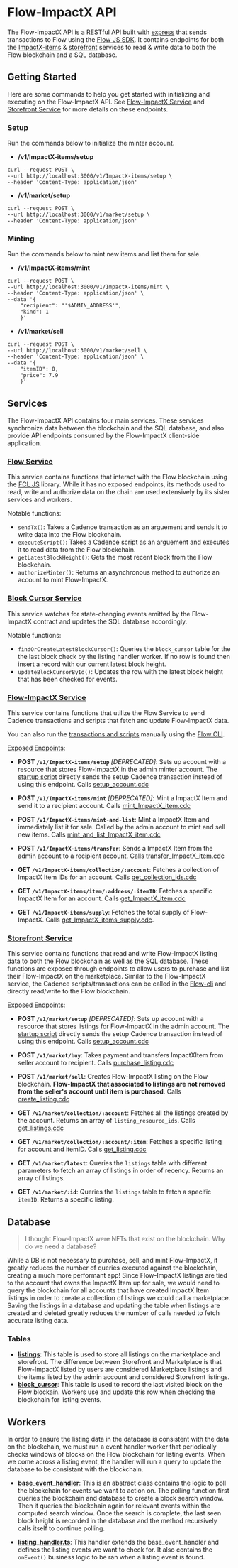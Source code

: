 # Flow-ImpactX API
The Flow-ImpactX API is a RESTful API built with [express](https://expressjs.com/) that sends transactions to Flow using the [Flow JS SDK](https://github.com/onflow/fcl-js/tree/master/packages/sdk). It contains endpoints for both the [ImpactX-items](src/services/ImpactX-items.ts) & [storefront](src/services/storefront.ts) services to read & write data to both the Flow blockchain and a SQL database.

## Getting Started

Here are some commands to help you get started with initializing and executing on the Flow-ImpactX API. See [Flow-ImpactX Service](#ImpactX-items-servicesrcservicesImpactX-itemsts) and [Storefront Service](#storefront-servicesrcservicesstorefrontts) for more details on these endpoints.

### Setup

Run the commands below to initialize the minter account.

- **/v1/ImpactX-items/setup**

```
curl --request POST \
--url http://localhost:3000/v1/ImpactX-items/setup \
--header 'Content-Type: application/json'
```

- **/v1/market/setup**

```
curl --request POST \
--url http://localhost:3000/v1/market/setup \
--header 'Content-Type: application/json'
```

### Minting

Run the commands below to mint new items and list them for sale.

- **/v1/ImpactX-items/mint**

```
curl --request POST \
--url http://localhost:3000/v1/ImpactX-items/mint \
--header 'Content-Type: application/json' \
--data '{
    "recipient": "'$ADMIN_ADDRESS'",
    "kind": 1
    }'
```

- **/v1/market/sell**

```
curl --request POST \
--url http://localhost:3000/v1/market/sell \
--header 'Content-Type: application/json' \
--data '{
    "itemID": 0,
    "price": 7.9
    }'
```

## Services
The Flow-ImpactX API contains four main services. These services synchronize data between the blockchain and the SQL database, and also provide API endpoints consumed by the Flow-ImpactX client-side application.

### [Flow Service](src/services/flow.ts)
This service contains functions that interact with the Flow blockchain using the [FCL JS](https://docs.onflow.org/fcl/) library. While it has no exposed endpoints, its methods used to read, write and authorize data on the chain are used extensively by its sister services and workers.

Notable functions:
- `sendTx()`: Takes a Cadence transaction as an arguement and sends it to write data into the Flow blockchain.
- `executeScript()`: Takes a Cadence script as an arguement and executes it to read data from the Flow blockchain. 
- `getLatestBlockHeight()`: Gets the most recent block from the Flow blockchain.
- `authorizeMinter()`: Returns an asynchronous method to authorize an account to mint Flow-ImpactX.

### [Block Cursor Service](src/services/block-cursor.ts)
This service watches for state-changing events emitted by the Flow-ImpactX contract and updates the SQL database accordingly.

Notable functions:
- `findOrCreateLatestBlockCursor()`: Queries the `block_cursor` table for the the last block check by the listing handler worker. If no row is found then insert a record with our current latest block height.
- `updateBlockCursorById()`: Updates the row with the latest block height that has been checked for events.

### [Flow-ImpactX Service](src/services/ImpactX-items.ts)
This service contains functions that utilize the Flow Service to send Cadence transactions and scripts that fetch and update Flow-ImpactX data.

You can also run the [transactions and scripts](../cadence) manually using the [Flow CLI](https://docs.onflow.org/flow-cli/).

[Exposed Endpoints](src/routes/ImpactX-items.ts):
- **POST `/v1/ImpactX-items/setup`** *[DEPRECATED]*: Sets up account with a resource that stores Flow-ImpactX in the admin minter account. The [startup script](/.ki-scripts/startup.js) directly sends the setup Cadence transaction instead of using this endpoint. Calls [setup_account.cdc](/cadence/transactions/ImpactXItems/setup_account.cdc)

- **POST `/v1/ImpactX-items/mint`** *[DEPRECATED]*: Mint a ImpactX Item and send it to a recipient account. Calls [mint_ImpactX_item.cdc](/cadence/transactions/ImpactXItems/mint_ImpactX_item.cdc)

- **POST `/v1/ImpactX-items/mint-and-list`**: Mint a ImpactX Item and immediately list it for sale. Called by the admin account to mint and sell new items. Calls [mint_and_list_ImpactX_item.cdc](/cadence/transactions/ImpactXItems/mint_and_list_ImpactX_item.cdc)

- **POST `/v1/ImpactX-items/transfer`**: Sends a ImpactX Item from the admin account to a recipient account. Calls [transfer_ImpactX_item.cdc](/cadence/transactions/ImpactXItems/transfer_ImpactX_item.cdc)

- **GET `/v1/ImpactX-items/collection/:account`**: Fetches a collection of ImpactX Item IDs for an account. Calls [get_collection_ids.cdc](/cadence/scripts/ImpactXItems/get_collection_ids.cdc)

- **GET `/v1/ImpactX-items/item/:address/:itemID`**: Fetches a specific ImpactX Item for an account. Calls [get_ImpactX_item.cdc](/cadence/scripts/ImpactXItems/get_ImpactX_item.cdc)

- **GET `/v1/ImpactX-items/supply`**: Fetches the total supply of Flow-ImpactX. Calls [get_ImpactX_items_supply.cdc](/cadence/scripts/ImpactXItems/get_ImpactX_items_supply.cdc).

### [Storefront Service](src/services/storefront.ts)
This service contains functions that read and write Flow-ImpactX listing data to both the Flow blockchain as well as the SQL database. These functions are exposed through endpoints to allow users to purchase and list their Flow-ImpactX on the marketplace. Similar to the Flow-ImpactX service, the Cadence scripts/transactions can be called in the [Flow-cli](https://docs.onflow.org/flow-cli/) and directly read/write to the Flow blockchain.

[Exposed Endpoints](src/routes/storefront.ts):
- **POST `/v1/market/setup`** *[DEPRECATED]*: Sets up account with a resource that stores listings for Flow-ImpactX in the admin account. The [startup script](/.ki-scripts/startup.js) directly sends the setup Cadence transaction instead of using this endpoint. Calls [setup_account.cdc](/cadence/transactions/nftStorefront/setup_account.cdc)

- **POST `/v1/market/buy`**: Takes payment and transfers ImpactXItem from seller account to recipient. Calls [purchase_listing.cdc](/cadence/transactions/nftStorefront/purchase_listing.cdc)

- **POST `/v1/market/sell`**: Creates Flow-ImpactX listing on the Flow blockchain. **Flow-ImpactX that associated to listings are not removed from the seller's account until item is purchased**. Calls [create_listing.cdc](/cadence/transactions/nftStorefront/create_listing.cdc)

- **GET `/v1/market/collection/:account`**: Fetches all the listings created by the account. Returns an array of `listing_resource_ids`. Calls [get_listings.cdc](/cadence/scripts/nftStorefront/get_listings.cdc)

- **GET `/v1/market/collection/:account/:item`**: Fetches a specific listing for account and itemID. Calls [get_listing.cdc](/cadence/scripts/nftStorefront/get_listing.cdc)

- **GET `/v1/market/latest`**: Queries the `listings` table with different parameters to fetch an array of listings in order of recency. Returns an array of listings.

- **GET `/v1/market/:id`**: Queries the `listings` table to fetch a specific `itemID`. Returns a specific listing.

## Database
>I thought Flow-ImpactX were NFTs that exist on the blockchain. Why do we need a database?

While a DB is not necessary to purchase, sell, and mint Flow-ImpactX, it greatly reduces the number of queries executed against the blockchain, creating a much more performant app! Since Flow-ImpactX listings are tied to the account that owns the ImpactX Item up for sale, we would need to query the blockchain for all accounts that have created ImpactX Item listings in order to create a collection of listings we could call a marketplace. Saving the listings in a database and updating the table when listings are created and deleted greatly reduces the number of calls needed to fetch accurate listing data.

### Tables
- **[listings](src/migrations/20201217175722_create_listings.ts)**: This table is used to store all listings on the marketplace and storefront. The difference between Storefront and Marketplace is that Flow-ImpactX listed by users are considered Marketplace listings and the items listed by the admin account and considered Storefront listings.
- **[block_cursor](src/migrations/20201214150404_create_block_cursor.ts )**: This table is used to record the last visited block on the Flow blockain. Workers use and update this row when checking the blockchain for listing events.

## Workers
In order to ensure the listing data in the database is consistent with the data on the blockchain, we must run a event handler worker that periodically checks windows of blocks on the Flow blockchain for listing events. When we come across a listing event, the handler will run a query to update the database to be consistant with the blockchain.

- **[base_event_handler](src/workers/base-event-handler.ts)**: This is an abstract class contains the logic to poll the blockchain for events we want to action on. The polling function first queries the blockchain and database to create a block search window. Then it queries the blockchain again for relevant events within the computed search window. Once the search is complete, the last seen block height is recorded in the database and the method recursively calls itself to continue polling.

- **[listing_handler.ts](src/workers/listing-handler.ts)**: This handler extends the base_event_handler and defines the listing events we want to check for. It also contains the `onEvent()` business logic to be ran when a listing event is found.

